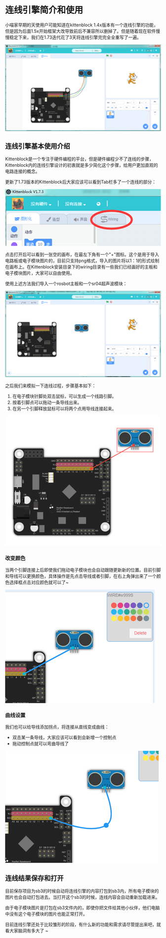 # 连线引擎简介和使用

小喵家早期的天使用户可能知道在kittenblock 1.4x版本有一个连线引擎的功能，但是因为后面1.5x开始框架大改导致前后不兼容所以删掉了。但是随着现在软件慢慢稳定下来，我们在1.73迭代花了3天将连线引擎完完全全重写了一遍。

![](./images/we_00.png)

## 连线引擎基本使用介绍

Kittenblock是一个专注于硬件编程的平台，但是硬件编程少不了连线的步骤，Kittenblock内的连线引擎设计的初衷就是多少简化这个步骤，给用户更加直观的电路连接的概念。

更新了1.73版本的Kittenblock后大家应该可以看到Tab栏多了一个连线的部分：

![](./images/we_01.png)

点击打开后可以看到一张空的画布，在最左下角有一个"+"图标。这个是用于导入电路板或电子模块图片的，目前只支持png格式，导入的图片将以1：1的形式绘制在画布上。在Kittenblock安装目录下的wiring目录有一些我们已经画好的主板和电子模块图片，大家可以自由使用。

使用上述方法我们导入一个rosbot主板和一个sr04超声波模块：

![](./images/we_02.png)

之后我们来模拟一下连线过程，步骤基本如下：

1. 在电子模块针脚处双击鼠标，可以生成一个线路引脚。
2. 按着引脚点可以拖动一条导线出来。
3. 在另一个引脚释放鼠标可以将两个点用导线连接起来。

![](./images/we_03.png)

### 改变颜色

当两个引脚连接上后即使我们拖动电子模块也会自动跟随更新新的位置。目前引脚和导线可以更换颜色，具体操作是先点击导线或者引脚，在右上角弹出来了一个颜色选择框点击对应颜色就可以了~

![](./images/we_04.png)

### 曲线设置
我们也可以给导线添加拐点，将连接从直线变成曲线：

- 双击某一条导线，大家应该可以看到会新增一个控制点
- 拖动控制点就可以弯曲导线了

![](./images/we_05.png)

## 连线结果保存和打开

目前保存项目为sb3的时候自动将连线引擎的内容打包到sb3内，所有电子模块的图片也会自动打包进去。当打开这个sb3的时候，连线内容会自动重新加载进来。

由于电子模块图片是打包在sb3文件内的，即使你把文件给其他小伙伴，他们电脑中没有这个电子模块的图片也能正常打开。

目前连线引擎还处于比较雏形的阶段，有什么新的功能和需求请尽管提出来吧，就看大家脑洞有多大了 ~














   